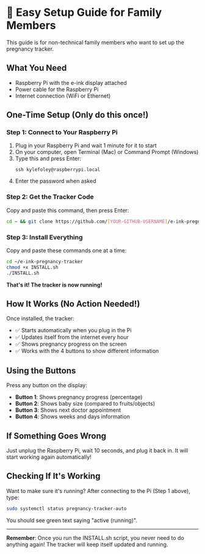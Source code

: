 # 🍼 Easy Setup Guide for Family Members

This guide is for non-technical family members who want to set up the pregnancy tracker.

## What You Need
- Raspberry Pi with the e-ink display attached
- Power cable for the Raspberry Pi
- Internet connection (WiFi or Ethernet)

## One-Time Setup (Only do this once!)

### Step 1: Connect to Your Raspberry Pi
1. Plug in your Raspberry Pi and wait 1 minute for it to start
2. On your computer, open Terminal (Mac) or Command Prompt (Windows)
3. Type this and press Enter:
   ```
   ssh kylefoley@raspberrypi.local
   ```
4. Enter the password when asked

### Step 2: Get the Tracker Code
Copy and paste this command, then press Enter:
```bash
cd ~ && git clone https://github.com/[YOUR-GITHUB-USERNAME]/e-ink-pregnancy-tracker.git
```

### Step 3: Install Everything
Copy and paste these commands one at a time:
```bash
cd ~/e-ink-pregnancy-tracker
chmod +x INSTALL.sh
./INSTALL.sh
```

**That's it! The tracker is now running!**

## How It Works (No Action Needed!)

Once installed, the tracker:
- ✅ Starts automatically when you plug in the Pi
- ✅ Updates itself from the internet every hour
- ✅ Shows pregnancy progress on the screen
- ✅ Works with the 4 buttons to show different information

## Using the Buttons

Press any button on the display:
- **Button 1**: Shows pregnancy progress (percentage)
- **Button 2**: Shows baby size (compared to fruits/objects)
- **Button 3**: Shows next doctor appointment
- **Button 4**: Shows weeks and days information

## If Something Goes Wrong

Just unplug the Raspberry Pi, wait 10 seconds, and plug it back in. It will start working again automatically!

## Checking If It's Working

Want to make sure it's running? After connecting to the Pi (Step 1 above), type:
```bash
sudo systemctl status pregnancy-tracker-auto
```

You should see green text saying "active (running)".

---

**Remember**: Once you run the INSTALL.sh script, you never need to do anything again! The tracker will keep itself updated and running.